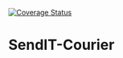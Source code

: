 [![Coverage Status](https://coveralls.io/repos/github/Jayne-darl/SendIT-Courier/badge.png?branch=develop)](https://coveralls.io/github/Jayne-darl/SendIT-Courier?branch=develop)

# SendIT-Courier
